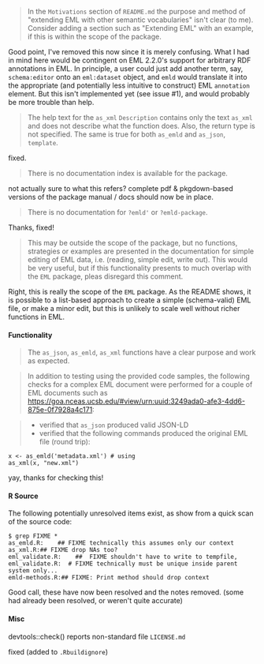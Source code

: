 

> In the `Motivations` section of `README.md` the purpose and method of "extending EML with other semantic vocabularies"  isn't clear (to me). Consider adding a section such as "Extending EML" with an example, if this is within the scope of the package.

Good point, I've removed this now since it is merely confusing.  What I had in mind here would be contingent on EML 2.2.0's support for arbitrary RDF annotations in EML.  In principle, a user could just add another term, say, `schema:editor` onto an `eml:dataset` object, and `emld` would translate it into the appropriate (and potentially less intuitive to construct) EML `annotation` element.  But this isn't implemented yet (see issue #1), and would probably be more trouble than help.  

> The help text for the `as_xml` `Description` contains only the text `as_xml` and does not describe what the function does. Also, the return type is not specified. The same is true for both `as_emld` and `as_json`, `template`.

fixed. 


> There is no documentation index is available for the package.

not actually sure to what this refers?  complete pdf & pkgdown-based versions of the package manual / docs should now be in place.

> There is no documentation for `?emld'` or `?emld-package`.

Thanks, fixed!

> This may be outside the scope of the package, but no functions, strategies or examples are presented in the documentation for simple editing of EML data, i.e. (reading, simple edit, write out). This would be very useful, but if this functionality presents to much overlap with the `EML` package, pleas disregard this comment.

Right, this is really the scope of the `EML` package.  As the README shows, it is possible to a list-based approach to create a simple (schema-valid) EML file, or make a minor edit, but this is unlikely to scale well without richer functions in EML. 

#### Functionality

> The `as_json`, `as_emld`, `as_xml` functions have a clear purpose and work as expected.

> In addition to testing using the provided code samples, the following checks for a complex EML document were performed for a couple of EML documents such as https://goa.nceas.ucsb.edu/#view/urn:uuid:3249ada0-afe3-4dd6-875e-0f7928a4c171:

> - verified that `as_json` produced valid JSON-LD
> - verified that the following commands produced the original EML file (round trip):

```
x <- as_emld('metadata.xml') # using
as_xml(x, "new.xml")
```

yay, thanks for checking this!

#### R Source

The following potentially unresolved items exist, as show from a quick scan of the source code:

```
$ grep FIXME *
as_emld.R:    ## FIXME technically this assumes only our context
as_xml.R:## FIXME drop NAs too?
eml_validate.R:    ##  FIXME shouldn't have to write to tempfile,
eml_validate.R:  # FIXME technically must be unique inside parent system only...
emld-methods.R:## FIXME: Print method should drop context
```

Good call, these have now been resolved and the notes removed.  (some had already been resolved, or weren't quite accurate)

#### Misc

devtools::check() reports non-standard file `LICENSE.md`

fixed (added to `.Rbuildignore`)
